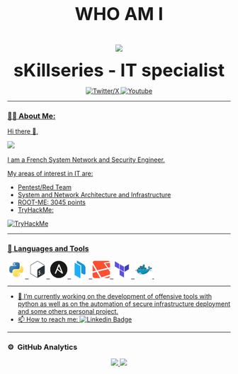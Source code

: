 <p align="center"><b style=font-size:40px>WHO AM I</b></p>
<p align="center">
<br>
<samp>
<div id="header" align="center">
<img src="https://media.giphy.com/media/BemKqR9RDK4V2/giphy.gif" width="250"/>

</div>
<p align="center"><b style=font-size:40px> sKillseries - IT specialist</b></p>
</samp>
</p>
<p align="center">
  <a href="https://twitter.com/sKillseries"><img alt="Twitter/X" src="https://img.shields.io/twitter/follow/sKillseries">
  <a href="https://www.youtube.com/channel/UCKdnf08iK81xzOzl1Bg0PEw"><img alt="Youtube" src="https://img.shields.io/youtube/channel/subscribers/UCKdnf08iK81xzOzl1Bg0PEw">
</p>

---

### :man_technologist: About Me:
Hi there 👋,

<img src="https://media.giphy.com/media/YQduDHR3pMlwunQptu/giphy.gif" width="150"/>

I am a French System Network and Security Engineer.

My areas of interest in IT are:
- Pentest/Red Team
- System and Network Architecture and Infrastructure
- ROOT-ME: 3045 points
- TryHackMe:
<img src="https://tryhackme-badges.s3.amazonaws.com/skillseries.png" alt="TryHackMe">

---

### 🧰 Languages and Tools

<div>
  <img src="https://github.com/devicons/devicon/blob/master/icons/python/python-original.svg" title="Python" alt="Python" width="40"/>&nbsp;
  <img src="https://github.com/devicons/devicon/blob/master/icons/bash/bash-original.svg" title="Bash" alt="Bash" width="40"/>&nbsp;
  <img src="https://github.com/devicons/devicon/blob/master/icons/ansible/ansible-original.svg" title="Ansible" alt="Ansible" width="40"/>&nbsp;
  <img src="https://github.com/devicons/devicon/blob/master/icons/packer/packer-original.svg" title="Packer" alt="Packer" width="40"/>&nbsp;
  <img src="https://github.com/devicons/devicon/blob/master/icons/laravel/laravel-plain.svg" title="Laravel" alt="Laravel" width="40"/>&nbsp;
  <img src="https://github.com/devicons/devicon/blob/master/icons/terraform/terraform-original.svg" title="Terraform" alt="Terraform" width="40"/>&nbsp;
  <img src="https://github.com/devicons/devicon/blob/master/icons/docker/docker-original.svg" title="Docker" alt="Docker" width="40"/>&nbsp;
</div>

---

- 🔭 I’m currently working on the development of offensive tools with python as well as on the automation of secure infrastructure deployment and some others personal project.
- 📫 How to reach me: [![Linkedin Badge ](https://img.shields.io/badge/-sKillseries-blue?style=flat&logo=Linkedin&logoColor=white)](https://www.linkedin.com/in/👨🏾‍💻-matthieu-belleau-644157172/)

<!--
**sKillseries/sKillseries** is a ✨ _special_ ✨ repository because its `README.md` (this file) appears on your GitHub profile.

Here are some ideas to get you started:

- 🔭 I’m currently working on ...
- 🌱 I’m currently learning ...
- 👯 I’m looking to collaborate on ...
- 🤔 I’m looking for help with ...
- 💬 Ask me about ...
- 📫 How to reach me: ...
- 😄 Pronouns: ...
- ⚡ Fun fact: ...
-->

---

### ⚙️ &nbsp;GitHub Analytics

<p align="center">
<a href="https://github.com/sKillseries">
  <img height="180em" src="https://github-readme-stats-eight-theta.vercel.app/api?username=sKillseries&show_icons=true&theme=algolia&include_all_commits=true&count_private=true"/>
  <img height="180em" src="https://github-readme-stats-eight-theta.vercel.app/api/top-langs/?username=sKillseries&layout=compact&langs_count=8&theme=algolia"/>
</a>
</p>
